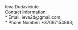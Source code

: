 <div> Ieva Dudaviciute </div>
<div> Contact Information: </div>
<div> * Email: ieva2d@gmail.com; </div>
<div> * Phone Number: +37067154893; </div>
